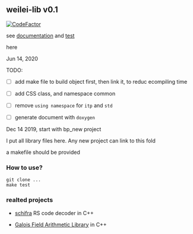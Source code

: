 ## weilei-lib v0.1

[![CodeFactor](https://www.codefactor.io/repository/github/weileizeng/weilei_lib/badge/master)](https://www.codefactor.io/repository/github/weileizeng/weilei_lib/overview/master)


see [documentation](https://qec-pages.github.io/product-codes/html/annotated.html) and [test](https://qec-pages.github.io/product-codes/html/test__lib_8cpp_source.html)

here 

Jun 14, 2020



TODO:

- [ ] add make file to build object first, then link it, to reduc ecompiling time
- [ ] add CSS class, and namespace common
- [ ] remove `using namespace` for `itp` and `std`
- [ ] generate document with `doxygen`


Dec 14 2019, start with bp_new project

I put all library files here. Any new project can link to this fold 

a makefile should be provided


### How to use?
```
git clone ...
make test
```

### realted projects
- [schifra](http://www.schifra.com/index.html) RS code decoder in C++

- [Galois Field Arithmetic Library](http://www.partow.net/projects/galois/index.html) in C++
